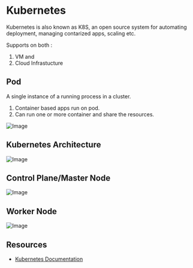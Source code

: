 # Kubernetes

Kubernetes is also known as K8S, an open source system for automating deployment, managing contarized apps, scaling etc.

Supports on both :

1. VM and 
2. Cloud Infrastucture

## Pod

A single instance of a running process in a cluster.

1. Container based apps run on pod.
2. Can run one or more container and share the resources.

![Image](https://github.com/user-attachments/assets/05248efc-ef65-43bf-bfef-03e4339d27e8)

## Kubernetes Architecture

![Image](https://github.com/user-attachments/assets/1f0de4bf-1fc2-4ff8-8e2b-abac6db3eecf)

## Control Plane/Master Node

![Image](https://github.com/user-attachments/assets/688848d8-a23f-4279-bbb4-27b0d3fc1dab)

## Worker Node

![Image](https://github.com/user-attachments/assets/9af35ded-44ce-472f-b9d1-70e54fde5948)

## Resources
- [Kubernetes Documentation](https://kubernetes.io/docs/concepts/)